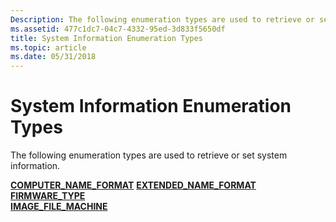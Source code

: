 ```yaml
---
Description: The following enumeration types are used to retrieve or set system information.
ms.assetid: 477c1dc7-04c7-4332-95ed-3d833f5650df
title: System Information Enumeration Types
ms.topic: article
ms.date: 05/31/2018
---
```


# System Information Enumeration Types

The following enumeration types are used to retrieve or set system information.

<dl>

[**COMPUTER\_NAME\_FORMAT**](https://msdn.microsoft.com/library/ms724224(v=VS.85).aspx)  
[**EXTENDED\_NAME\_FORMAT**](/windows/desktop/api/Secext/ne-secext-extended_name_format)  
[**FIRMWARE\_TYPE**](/windows/desktop/api/Winnt/ne-winnt-firmware_type)  
[**IMAGE\_FILE\_MACHINE**](https://docs.microsoft.com/previous-versions//mt804320(v=vs.85))  
</dl>

 

 



